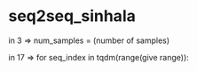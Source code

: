 # seq2seq_sinhala

in 3 => num_samples = (number of samples)

in 17 => for seq_index in tqdm(range(give range)):
